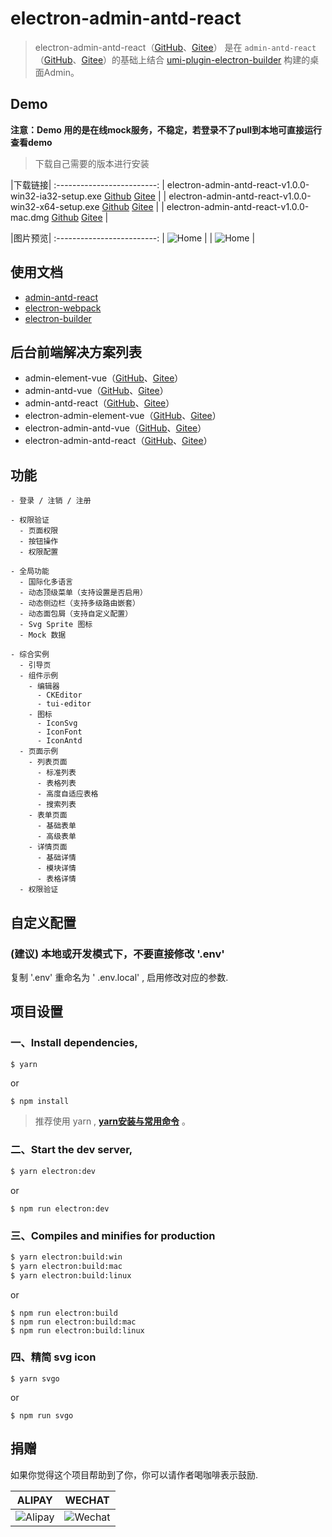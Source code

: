 # electron-admin-antd-react

> electron-admin-antd-react（[GitHub](https://github.com/lqsong/electron-admin-antd-react)、[Gitee](https://gitee.com/lqsong/electron-admin-antd-react)） 是在 `admin-antd-react`（[GitHub](https://github.com/lqsong/admin-antd-react)、[Gitee](https://gitee.com/lqsong/admin-antd-react)）的基础上结合 [umi-plugin-electron-builder](https://github.com/nklayman/umi-plugin-electron-builder) 构建的桌面Admin。

## Demo

**注意：Demo 用的是在线mock服务，不稳定，若登录不了pull到本地可直接运行查看demo**

> 下载自己需要的版本进行安装

|下载链接|
:-------------------------:
| electron-admin-antd-react-v1.0.0-win32-ia32-setup.exe [Github](https://github.com/lqsong/electron-admin-antd-react/releases) [Gitee](https://gitee.com/lqsong/electron-admin-antd-react/releases)  |
| electron-admin-antd-react-v1.0.0-win32-x64-setup.exe [Github](https://github.com/lqsong/electron-admin-antd-react/releases) [Gitee](https://gitee.com/lqsong/electron-admin-antd-react/releases) |
| electron-admin-antd-react-v1.0.0-mac.dmg [Github](https://github.com/lqsong/electron-admin-antd-react/releases) [Gitee](https://gitee.com/lqsong/electron-admin-antd-react/releases) |


|图片预览|
:-------------------------:
| ![Home](https://gitee.com/lqsong/public/raw/master/electron-admin-antd-react/admin1.png)  |
| ![Home](https://gitee.com/lqsong/public/raw/master/electron-admin-antd-react/admin2.png)  |



## 使用文档

 - [admin-antd-react](http://admin-antd-react.liqingsong.cc/guide/senior/electron.html)
 - [electron-webpack](https://webpack.electron.build) 
 - [electron-builder](https://www.electron.build) 


## 后台前端解决方案列表

 - admin-element-vue（[GitHub](https://github.com/lqsong/admin-element-vue)、[Gitee](https://gitee.com/lqsong/admin-element-vue)）
 - admin-antd-vue（[GitHub](https://github.com/lqsong/admin-antd-vue)、[Gitee](https://gitee.com/lqsong/admin-antd-vue)）
 - admin-antd-react（[GitHub](https://github.com/lqsong/admin-antd-react)、[Gitee](https://gitee.com/lqsong/admin-antd-react)）
 - electron-admin-element-vue（[GitHub](https://github.com/lqsong/electron-admin-element-vue)、[Gitee](https://gitee.com/lqsong/electron-admin-element-vue)）
 - electron-admin-antd-vue（[GitHub](https://github.com/lqsong/electron-admin-antd-vue)、[Gitee](https://gitee.com/lqsong/electron-admin-antd-vue)）
 - electron-admin-antd-react（[GitHub](https://github.com/lqsong/electron-admin-antd-react)、[Gitee](https://gitee.com/lqsong/electron-admin-antd-react)）


## 功能

```
- 登录 / 注销 / 注册

- 权限验证
  - 页面权限
  - 按钮操作
  - 权限配置

- 全局功能
  - 国际化多语言
  - 动态顶级菜单（支持设置是否启用）
  - 动态侧边栏（支持多级路由嵌套）
  - 动态面包屑（支持自定义配置）
  - Svg Sprite 图标
  - Mock 数据

- 综合实例
  - 引导页
  - 组件示例
    - 编辑器
      - CKEditor
      - tui-editor
    - 图标
      - IconSvg
      - IconFont
      - IconAntd
  - 页面示例
    - 列表页面
      - 标准列表
      - 表格列表
      - 高度自适应表格
      - 搜索列表
    - 表单页面
      - 基础表单
      - 高级表单      
    - 详情页面
      - 基础详情
      - 模块详情
      - 表格详情
  - 权限验证
```


## 自定义配置

### **(建议)** 本地或开发模式下，不要直接修改 '.env'
复制 '.env' 重命名为 ' .env.local' , 启用修改对应的参数.

## 项目设置

### 一、Install dependencies,

```bash
$ yarn
```

or

```
$ npm install
```

> 推荐使用 yarn , **[yarn安装与常用命令](http://liqingsong.cc/article/detail/9)** 。

### 二、Start the dev server,

```bash
$ yarn electron:dev
```

or

```
$ npm run electron:dev
```


### 三、Compiles and minifies for production

```bash
$ yarn electron:build:win
$ yarn electron:build:mac
$ yarn electron:build:linux
```
or

```
$ npm run electron:build
$ npm run electron:build:mac
$ npm run electron:build:linux
```

### 四、精简 svg icon

```
$ yarn svgo
```

or

```
$ npm run svgo
```

## 捐赠

如果你觉得这个项目帮助到了你，你可以请作者喝咖啡表示鼓励.

**ALIPAY**             |  **WECHAT**
:-------------------------:|:-------------------------:
![Alipay](http://uploads.liqingsong.cc/20210430/f62d2436-8d92-407d-977f-35f1e4b891fc.png)  |  ![Wechat](http://uploads.liqingsong.cc/20210430/3e24efa9-8e79-4606-9bd9-8215ce1235ac.png)

